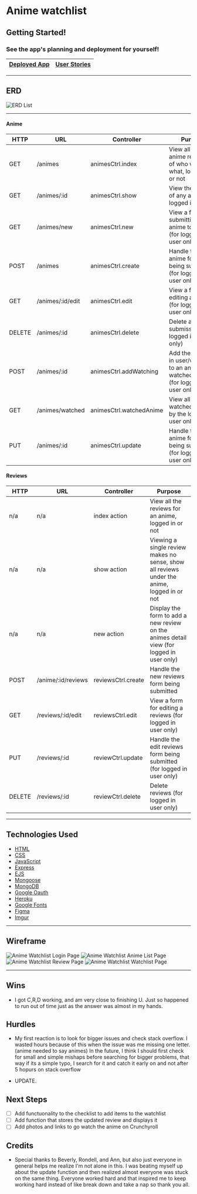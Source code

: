 # Anime watchlist

## Getting Started!
### See the app's planning and deployment for yourself!
|[Deployed App](https://anime-watclist-444.herokuapp.com/animes)|[User Stories](https://github.com/users/BDukesuwu/projects/3)|
|---|---|

---

## ERD

![ERD List](https://imgur.com/x1jUSU7.png)

---

#### Anime

|HTTP|URL|Controller|Purpose|
|---|---|---|---|
| GET | /animes | animesCtrl.index	| View all the anime regardless of who watched what, logged in or not |
|	GET	| /animes/:id | animesCtrl.show	| View the details of any anime, logged in or not |
|	GET	| /animes/new | animesCtrl.new	| View a form for submitting a new anime to the list (for logged in user only) |
|	POST | /animes | animesCtrl.create	| Handle the new anime form being submitted (for logged in user only) |
|	GET	| /animes/:id/edit |	animesCtrl.edit | View a form for editing an anime (for logged in user only) |
|	DELETE | /animes/:id | animesCtrl.delete | Delete an anime submission (for logged in user only) |
|	POST | /animes/:id | animesCtrl.addWatching | Add the logged in user/weeb id to an anime's watched array (for logged in user only) |
|	GET	| /animes/watched | animesCtrl.watchedAnime	| View all anime watched(starred) by the logged in user only |
|	PUT	| /animes/:id | animesCtrl.update| Handle the edit anime form being submitted (for logged in user only) |

#### Reviews

|HTTP|URL|Controller|Purpose|
|---|---|---|---|
| n/a | n/a | index action | View all the reviews for an anime, logged in or not |
| n/a | n/a | show action | Viewing a single review makes no sense, show all reviews under the anime, logged in or not |
| n/a | n/a | new action | Display the form to add a new review on the animes detail view (for logged in user only) |
| POST | /anime/:id/reviews | reviewsCtrl.create | Handle the new reviews form being submitted |
| GET | /reviews/:id/edit | reviewsCtrl.edit | View a form for editing a reviews (for logged in user only) |
| PUT | /reviews/:id| reviewCtrl.update | Handle the edit reviews form being submitted (for logged in user only) |
| DELETE | /reviews/:id| reviewCtrl.delete | Delete reviews (for logged in user only) |

---

## Technologies Used

- [HTML](https://www.w3schools.com/html/)
- [CSS](https://www.w3schools.com/cssref/)
- [JavaScript](https://developer.mozilla.org/en-US/)
- [Express](https://expressjs.com/)
- [EJS](https://www.npmjs.com/package/express-ejs-layouts)
- [Mongoose](https://mongoosejs.com/)
- [MongoDB](https://www.mongodb.com/)
- [Google Oauth](https://developers.google.com/identity/protocols/oauth2)
- [Heroku](https://id.heroku.com/login)
- [Google Fonts](https://fonts.google.com/)
- [Figma](https://www.figma.com/)
- [Imgur](https://imgur.com/)

---

## Wireframe

![Anime Watchlist Login Page](https://imgur.com/F0e1CK9.png)
![Anime Watchlist Anime List Page](https://imgur.com/oEEh9EX.png)
![Anime Watchlist Review Page](https://imgur.com/9e0GCAh.png)
![Anime Watchlist Watchlist Page](https://imgur.com/Pd2BgOJ.png)

---

## Wins

- I got C,R,D working, and am very close to finishing U. Just so happened to run out of time just as the answer was almost in my hands.

## Hurdles

- My first reaction is to look for bigger issues and check stack overflow. I wasted hours because of this when the issue was me missing one letter. (anime needed to say animes) In the future, I think I should first check for small and simple mishaps before searching for bigger problems, that way if its a simple typo, I search for it and catch it early on and not after 5 hopurs on stack overflow

- UPDATE.

## Next Steps

- [ ] Add functuonality to the checklist to add items to the watchlist
- [ ] Add function that stores the updated review and displays it
- [ ] Add photos and links to go watch the anime on Crunchyroll

## Credits

* Special thanks to Beverly, Rondell, and Ann, but also just everyone in general helps me realize I'm not alone in this. I was beating myself up about the update function and then realized almost everyone was stuck on the same thing. Everyone worked hard and that inspired me to keep working hard instead of like break down and take a nap so thank you all.
